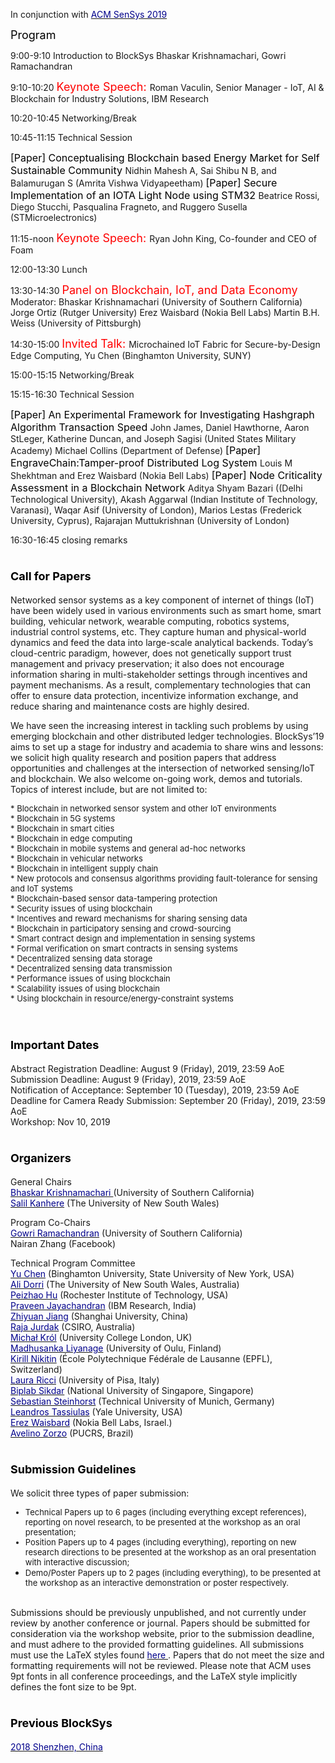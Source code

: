 In conjunction with [<font color="darkblue">ACM SenSys 2019</font>](http://sensys.acm.org/2019/)<br/>

<font color="black" size="4"> Program </font>

9:00-9:10 Introduction to BlockSys 
Bhaskar Krishnamachari, Gowri Ramachandran<br/>

9:10-10:20 <font color="red" size="4">Keynote Speech: </font> 
Roman Vaculin, Senior Manager - IoT, AI & Blockchain for Industry Solutions, IBM Research<br/>

10:20-10:45 Networking/Break

10:45-11:15 Technical Session

<font color="black" size="3">[Paper] Conceptualising Blockchain based Energy Market for Self Sustainable Community </font>
Nidhin Mahesh A, Sai Shibu N B, and Balamurugan S  (Amrita Vishwa Vidyapeetham)
<font color="black" size="3">[Paper] Secure Implementation of an IOTA Light Node using STM32 </font>
Beatrice Rossi, Diego Stucchi, Pasqualina Fragneto, and Ruggero Susella (STMicroelectronics)

11:15-noon <font color="red" size="4">Keynote Speech: </font> 
Ryan John King, Co-founder and CEO of Foam<br/>

12:00-13:30 Lunch

13:30-14:30 <font color="red" size="4">Panel on Blockchain, IoT, and Data Economy </font> <br/>
Moderator: Bhaskar Krishnamachari (University of Southern California)
Jorge Ortiz (Rutger University)
Erez Waisbard (Nokia Bell Labs)
Martin B.H. Weiss (University of Pittsburgh)

14:30-15:00 <font color="red" size="4">Invited Talk: </font> 
Microchained IoT Fabric for Secure-by-Design Edge Computing, Yu Chen (Binghamton University, SUNY)<br/>
 
15:00-15:15 Networking/Break

15:15-16:30 Technical Session

<font color="black" size="3">[Paper] 
An Experimental Framework for Investigating Hashgraph Algorithm Transaction Speed </font>
John James, Daniel Hawthorne, Aaron StLeger, Katherine Duncan, and Joseph Sagisi (United States Military Academy) Michael Collins (Department of Defense)
<font color="black" size="3">[Paper] EngraveChain:Tamper-proof Distributed Log System </font>
Louis M Shekhtman and  Erez Waisbard (Nokia Bell Labs)
<font color="black" size="3">[Paper] Node Criticality Assessment in a Blockchain Network </font>
Aditya Shyam Bazari ((Delhi Technological University), Akash Aggarwal (Indian Institute of Technology, Varanasi), Waqar Asif (University of London), Marios Lestas (Frederick University, Cyprus), Rajarajan Muttukrishnan (University of London)


16:30-16:45 closing remarks


# <font color="black" size="4"><b> Call for Papers </b></font>

Networked sensor systems as a key component of internet of things (IoT) have been widely used in various environments such as smart home, smart building, vehicular network, wearable computing, robotics systems, industrial control systems, etc. They capture human and physical-world dynamics and feed the data into large-scale analytical backends. Today’s cloud-centric paradigm, however, does not genetically support trust management and privacy preservation; it also does not encourage information sharing in multi-stakeholder settings through incentives and payment mechanisms. As a result, complementary technologies that can offer to ensure data protection, incentivize information exchange, and reduce sharing and maintenance costs are highly desired.

We have seen the increasing interest in tackling such problems by using emerging blockchain and other distributed ledger technologies. BlockSys’19 aims to set up a stage for industry and academia to share wins and lessons: we solicit high quality research and position papers that address opportunities and challenges at the intersection of networked sensing/IoT and blockchain. We also welcome on-going work, demos and tutorials. Topics of interest include, but are not limited to:

  <font size="2.75">
  * Blockchain in networked sensor system and other IoT environments<br/>
  * Blockchain in 5G systems<br/>
  * Blockchain in smart cities<br/>
  * Blockchain in edge computing<br/>
  * Blockchain in mobile systems and general ad-hoc networks<br/>
  * Blockchain in vehicular networks<br/>
  * Blockchain in intelligent supply chain<br/>
  * New protocols and consensus algorithms providing fault-tolerance for sensing and IoT systems<br/>
  * Blockchain-based sensor data-tampering protection<br/>
  * Security issues of using blockchain<br/>
  * Incentives and reward mechanisms for sharing sensing data<br/>
  * Blockchain in participatory sensing and crowd-sourcing<br/>
  * Smart contract design and implementation in sensing systems<br/>
  * Formal verification on smart contracts in sensing systems<br/>
  * Decentralized sensing data storage<br/>
  * Decentralized sensing data transmission<br/>
  * Performance issues of using blockchain<br/>
  * Scalability issues of using blockchain<br/>
  * Using blockchain in resource/energy-constraint systems<br/>
  </font><br/>

# <font color="black" size="4"><b> Important Dates</b> </font>

Abstract Registration Deadline: August 9 (Friday), 2019, 23:59 AoE<br/> 
Submission Deadline: August 9 (Friday), 2019, 23:59 AoE<br/>
Notification of Acceptance: September 10 (Tuesday), 2019, 23:59 AoE<br/>
Deadline for Camera Ready Submission: September 20 (Friday), 2019, 23:59 AoE<br/>
Workshop: Nov 10, 2019<br/>

# <font color="black" size="4"><b> Organizers</b> </font>

General Chairs<br/>
  [<font color="darkblue">Bhaskar Krishnamachari </font>](http://ceng.usc.edu/~bkrishna/) (University of Southern California)<br/>
  [<font color="darkblue">Salil Kanhere</font>](https://salilkanhere.net/) (The University of New South Wales)<br/>

Program Co-Chairs<br/>
  [<font color="darkblue">Gowri Ramachandran</font>](http://cci.usc.edu/index.php/gowri/) (University of Southern California)<br/>
  Nairan Zhang (Facebook)<br/>

Technical Program Committee<br/>
    [<font color="darkblue">Yu Chen</font>](http://harvey.binghamton.edu/~ychen/) (Binghamton University, State University of New York, USA)<br/>
    [<font color="darkblue">Ali Dorri</font>](http://scholar.google.com/citations?user=pxA8dzYAAAAJ&hl=en) (The University of New South Wales, Australia)<br/>
    [<font color="darkblue">Peizhao Hu</font>](https://www.cs.rit.edu/~ph/) (Rochester Institute of Technology, USA)<br/>
    [<font color="darkblue">Praveen Jayachandran</font>](https://researcher.watson.ibm.com/researcher/view.php?person=in-praveen.j) (IBM Research, India)<br/>
    [<font color="darkblue">Zhiyuan Jiang</font>](https://zhiyuan-jiang.github.io/) (Shanghai University, China)<br/>
    [<font color="darkblue">Raja Jurdak</font>](https://people.csiro.au/J/R/Raja-Jurdak) (CSIRO, Australia)<br/>
    [<font color="darkblue">Michał Kr&oacute;l</font>](https://www.ucl.ac.uk/iccs/dr-michal-krol) (University College London, UK)<br/>
    [<font color="darkblue">Madhusanka Liyanage</font>](https://www.oulu.fi/university/researcher/madhusanka-liyanage) (University of Oulu, Finland)<br/>
    [<font color="darkblue">Kirill Nikitin</font>](https://nikirill.com/) (École Polytechnique Fédérale de Lausanne (EPFL), Switzerland)<br/>
    [<font color="darkblue">Laura Ricci</font>](http://pages.di.unipi.it/ricci/) (University of Pisa, Italy)<br/>
    [<font color="darkblue">Biplab Sikdar</font>](https://www.eng.nus.edu.sg/ece/staff/biplab-sikdar/) (National University of Singapore, Singapore)<br/>
    [<font color="darkblue">Sebastian Steinhorst</font>](https://www.professoren.tum.de/en/steinhorst-sebastian/) (Technical University of Munich, Germany)<br/>
    [<font color="darkblue">Leandros Tassiulas</font>](https://seas.yale.edu/faculty-research/faculty-directory/leandros-tassiulas) (Yale University, USA)<br/>
    [<font color="darkblue">Erez Waisbard</font>](https://www.bell-labs.com/usr/erez.waisbard) (Nokia Bell Labs, Israel.)<br/>
    [<font color="darkblue">Avelino Zorzo</font>](https://www.inf.pucrs.br/zorzo/) (PUCRS, Brazil)<br/>

# <font color="black" size="4"><b> Submission Guidelines</b> </font>

We solicit three types of paper submission:
  <font size="2.75">
  * Technical Papers up to 6 pages (including everything except references), reporting on novel research, to be presented at the workshop as an oral presentation; <br/>
  * Position Papers up to 4 pages (including everything), reporting on new research directions to be presented at the workshop as an oral presentation with interactive discussion; <br/>
  * Demo/Poster Papers up to 2 pages (including everything), to be presented at the workshop as an interactive demonstration or poster respectively.<br/>
  </font><br/>

Submissions should be previously unpublished, and not currently under review by another conference or journal. Papers should be submitted for consideration via the workshop website, prior to the submission deadline, and must adhere to the provided formatting guidelines. All submissions must use the LaTeX styles found [<font color="darkblue">here </font>](https://www.acm.org/publications/proceedings-template). Papers that do not meet the size and formatting requirements will not be reviewed. Please note that ACM uses 9pt fonts in all conference proceedings, and the LaTeX style implicitly defines the font size to be 9pt.     

# <font color="black" size="4"><b> Previous BlockSys</b> </font>

[<font color="darkblue">2018 Shenzhen, China</font>](https://sensysblockchain.github.io/2018)<br/>
